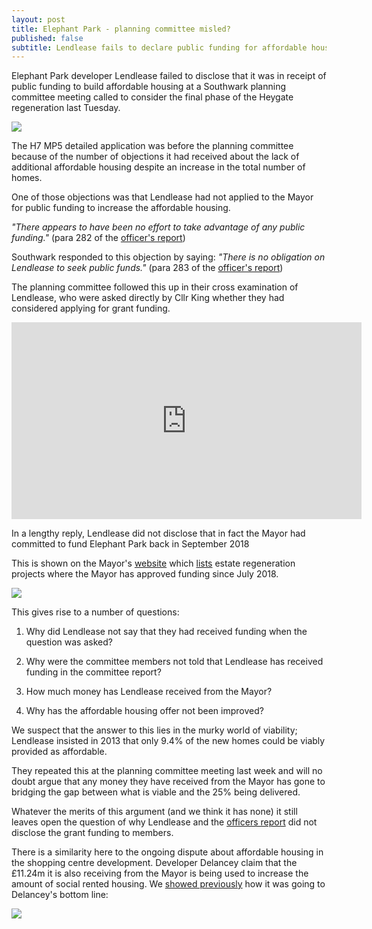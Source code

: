 ```yaml
---
layout: post
title: Elephant Park - planning committee misled?
published: false
subtitle: Lendlease fails to declare public funding for affordable housing
---
```


Elephant Park developer Lendlease failed to disclose that it was in receipt of public funding to build affordable housing at a Southwark planning committee meeting called to consider the final phase of the Heygate regeneration last Tuesday.


![](http://35percent.org/img/eparkaerial.jpg)

The H7 MP5 detailed application was before the planning committee because of the number of objections it had received about the lack of additional affordable housing despite an increase in the total number of homes.

One of those objections was that Lendlease had not applied to the Mayor for public funding to increase the affordable housing. 

_"There appears to have been no effort to take advantage of any public funding."_ (para 282 of the [officer's report](http://moderngov.southwark.gov.uk/documents/s87381/Report%20Plot%20H7%20Heygate%20Street%20within%20land%20bounded%20by%20Elephant%20Park%20to%20the%20north%20Plot%20H2%20to%20the%20wes.pdf))

Southwark responded to this objection by saying: _"There is no obligation on Lendlease to seek public funds."_ (para 283 of the [officer's report](http://moderngov.southwark.gov.uk/documents/s87381/Report%20Plot%20H7%20Heygate%20Street%20within%20land%20bounded%20by%20Elephant%20Park%20to%20the%20north%20Plot%20H2%20to%20the%20wes.pdf))

The planning committee followed this up in their cross examination of Lendlease, who were asked directly by Cllr King whether they had considered applying for grant funding.

<iframe width="560" height="315" src="https://www.youtube.com/embed/uYXZEWz7-wo" frameborder="0" allow="accelerometer; autoplay; encrypted-media; gyroscope; picture-in-picture" allowfullscreen></iframe>

In a lengthy reply, Lendlease did not disclose that in fact the Mayor had committed to fund Elephant Park back in September 2018 

This is shown on the Mayor's [website](https://www.london.gov.uk/what-we-do/housing-and-land/increasing-housing-supply/estate-regeneration-data) which [lists](https://www.london.gov.uk/sites/default/files/31.07.19_for_website_-_estate_regen_projects_approved_after_18_july_2018.pdf) estate regeneration projects where the Mayor has approved funding since July 2018.

![](http://35percent.org/img/screenshotglafunding.png)

This gives rise to a number of questions:

1. Why did Lendlease not say that they had received funding when the question was asked?

2. Why were the committee members not told that Lendlease has received funding in the committee report?

3. How much money has Lendlease received from the Mayor?

4. Why has the affordable housing offer not been improved?

We suspect that the answer to this lies in the murky world of viability; Lendlease insisted in 2013 that only 9.4% of the new homes could be viably provided as affordable.

They repeated this at the planning committee meeting last week and will no doubt argue that any money they have received from the Mayor has gone to bridging the gap between what is viable and the 25% being delivered.

Whatever the merits of this argument (and we think it has none) it still leaves open the question of why Lendlease and the [officers report](http://moderngov.southwark.gov.uk/documents/s87381/Report%20Plot%20H7%20Heygate%20Street%20within%20land%20bounded%20by%20Elephant%20Park%20to%20the%20north%20Plot%20H2%20to%20the%20wes.pdf) did not disclose the grant funding to members. 

There is a similarity here to the ongoing dispute about affordable housing in the shopping centre development. Developer Delancey claim that the £11.24m it is also receiving from the Mayor is being used to increase the amount of social rented housing. We [showed previously](http://35percent.org/2018-07-02-viability-and-delancey/) how it was going to Delancey's bottom line:

![](http://35percent.org/img/delanceyfvaprofit.png)
